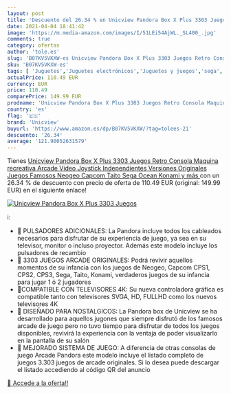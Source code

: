 ```yaml
---
layout: post
title: 'Descuento del 26.34 % en Unicview Pandora Box X Plus 3303 Juegos '
date: 2021-04-04 18:41:42
image: 'https://m.media-amazon.com/images/I/51LEi54AjWL._SL400_.jpg'
comments: true
category: ofertas
author: 'tole.es'
slug: 'B07KV5VKXW-es Unicview Pandora Box X Plus 3303 Juegos Retro Consola...'
sku: 'B07KV5VKXW-es'
tags: [ 'Juguetes','Juguetes electrónicos','Juguetes y juegos','sega','unicview', ]
actualPrice: 110.49 EUR
currency: EUR
price: 110.49
comparePrice: 149.99 EUR
prodname: 'Unicview Pandora Box X Plus 3303 Juegos Retro Consola Maquina recreativa Arcade Video  Joystick Independientes  Versiones Originales Juegos Famosos  Neogeo  Capcom  Taito  Sega  Ocean  Konami y más '
country: 'es'
flag: '🇪🇸'
brand: 'Unicview'
buyurl: 'https://www.amazon.es/dp/B07KV5VKXW/?tag=tolees-21'
descuento: '26.34'
average: '121.90052631579'
---
```


Tienes [Unicview Pandora Box X Plus 3303 Juegos Retro Consola Maquina recreativa Arcade Video  Joystick Independientes  Versiones Originales Juegos Famosos  Neogeo  Capcom  Taito  Sega  Ocean  Konami y más ](https://www.amazon.es/dp/B07KV5VKXW/?tag=tolees-21) con un 26.34 % de descuento con precio de oferta de 110.49 EUR (original: 149.99 EUR) en el siguiente enlace!

[![Unicview Pandora Box X Plus 3303 Juegos ](https://m.media-amazon.com/images/I/51LEi54AjWL._SL400_.jpg)](https://www.amazon.es/dp/B07KV5VKXW/?tag=tolees-21)

ℹ️:

- 📍 PULSADORES ADICIONALES: La Pandora incluye todos los cableados necesarios para disfrutar de su experiencia de juego, ya sea en su televisor, monitor o incluso proyector. Además este modelo incluye los pulsadores de recambio
- 📍 3303 JUEGOS ARCADE ORIGINALES: Podrá revivir aquellos momentos de su infancia con los juegos de Neogeo, Capcom CPS1, CPS2, CPS3, Sega, Taito, Konami, verdaderos juegos de su infancia para jugar 1 ó 2 jugadores
- 📍COMPATIBLE CON TELEVISORES 4K: Su nueva controladora gráfica es compatible tanto con televisores SVGA, HD, FULLHD como los nuevos televisores 4K
- 📍 DISEÑADO PARA NOSTALGICOS: La Pandora box de Unicview se ha desarrollado para aquellos jugones que siempre disfrutó de los famosos arcade de juego pero no tuvo tiempo para disfrutar de todos los juegos disponibles, revivirá la experiencia con la ventaja de poder visualizarlo en la pantalla de su salón
- 📍 MEJORADO SISTEMA DE JUEGO: A diferencia de otras consolas de juego Arcade Pandora este modelo incluye el listado completo de juegos 3.303 juegos de arcade originales. Si lo desea puede descargar el listado accediendo al código QR del anuncio

[🛒 Accede a la oferta!!](https://www.amazon.es/dp/B07KV5VKXW/?tag=tolees-21)

